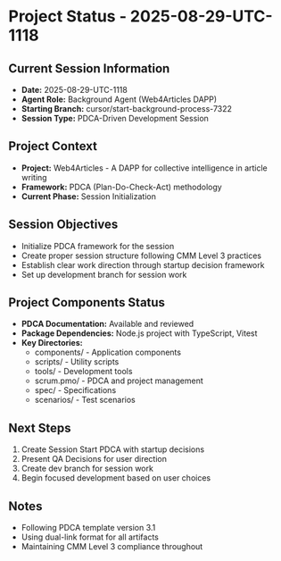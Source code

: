# Project Status - 2025-08-29-UTC-1118

## Current Session Information
- **Date:** 2025-08-29-UTC-1118
- **Agent Role:** Background Agent (Web4Articles DAPP)
- **Starting Branch:** cursor/start-background-process-7322
- **Session Type:** PDCA-Driven Development Session

## Project Context
- **Project:** Web4Articles - A DAPP for collective intelligence in article writing
- **Framework:** PDCA (Plan-Do-Check-Act) methodology
- **Current Phase:** Session Initialization

## Session Objectives
- Initialize PDCA framework for the session
- Create proper session structure following CMM Level 3 practices
- Establish clear work direction through startup decision framework
- Set up development branch for session work

## Project Components Status
- **PDCA Documentation:** Available and reviewed
- **Package Dependencies:** Node.js project with TypeScript, Vitest
- **Key Directories:**
  - components/ - Application components
  - scripts/ - Utility scripts
  - tools/ - Development tools
  - scrum.pmo/ - PDCA and project management
  - spec/ - Specifications
  - scenarios/ - Test scenarios

## Next Steps
1. Create Session Start PDCA with startup decisions
2. Present QA Decisions for user direction
3. Create dev branch for session work
4. Begin focused development based on user choices

## Notes
- Following PDCA template version 3.1
- Using dual-link format for all artifacts
- Maintaining CMM Level 3 compliance throughout
